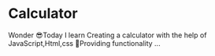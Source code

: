 # Calculator
Wonder 😎Today I learn  Creating a calculator with  the help of JavaScript,Html,css 🤞Providing functionality ...
